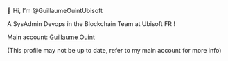 👋 Hi, I’m @GuillaumeOuintUbisoft

A SysAdmin Devops in the Blockchain Team at Ubisoft FR !

Main account: [Guillaume Ouint](https://github.com/GuillaumeOuint)

(This profile may not be up to date, refer to my main account for more info)
